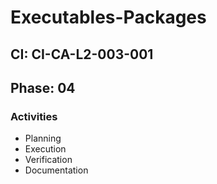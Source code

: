 # Executables-Packages

## CI: CI-CA-L2-003-001
## Phase: 04

### Activities
- Planning
- Execution
- Verification
- Documentation
